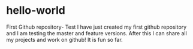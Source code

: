 # hello-world
First Github repository- Test
I have just created my first github repository and I am testing the master and feature versions. After this I can share all my projects and work on github! It is fun so far.

